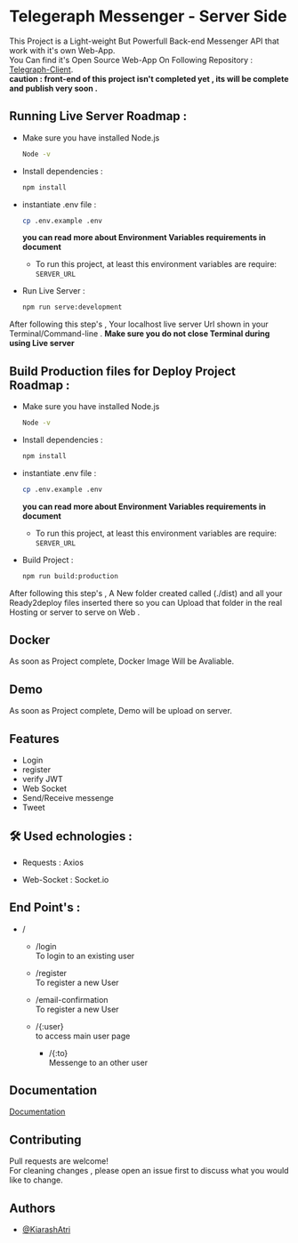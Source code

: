 # Telegeraph Messenger - Server Side

This Project is a Light-weight But Powerfull Back-end Messenger API that work with it's own Web-App.  
You Can find it's Open Source Web-App On Following Repository : [Telegraph-Client](https://github.com/kiarashatri/telegeraph-server).  
**caution : front-end of this project isn't completed yet , its will be complete and publish very soon .**

## Running Live Server Roadmap :

- Make sure you have installed Node.js

  ```bash
  Node -v
  ```

- Install dependencies :

  ```bash
  npm install
  ```

- instantiate .env file :

  ```bash
  cp .env.example .env
  ```

  **you can read more about Environment Variables requirements in document**

  - To run this project, at least this environment variables are require:  
    `SERVER_URL`

- Run Live Server :

  ```bash
  npm run serve:development
  ```

After following this step's , Your localhost live server Url shown in your Terminal/Command-line .
**Make sure you do not close Terminal during using Live server**

## Build Production files for Deploy Project Roadmap :

- Make sure you have installed Node.js

  ```bash
  Node -v
  ```

- Install dependencies :

  ```bash
  npm install
  ```

- instantiate .env file :

  ```bash
  cp .env.example .env
  ```

  **you can read more about Environment Variables requirements in document**

  - To run this project, at least this environment variables are require:  
    `SERVER_URL`

- Build Project :

  ```bash
  npm run build:production
  ```

After following this step's , A New folder created called (./dist) and all your Ready2deploy files inserted there so you can Upload that folder in the real Hosting or server to serve on Web .

## Docker

As soon as Project complete, Docker Image Will be Avaliable.

## Demo

As soon as Project complete, Demo will be upload on server.

## Features

- Login
- register
- verify JWT
- Web Socket
- Send/Receive messenge
- Tweet

## 🛠 Used echnologies :

- Requests :
  Axios

- Web-Socket :
  Socket.io

## End Point's :

- /

  - /login  
     To login to an existing user

  - /register  
     To register a new User

  - /email-confirmation  
     To register a new User

  - /{:user}  
     to access main user page

    - /{:to}  
       Messenge to an other user

## Documentation

[Documentation](https://www.github.com/kiarashatri/#)

## Contributing

Pull requests are welcome!  
For cleaning changes , please open an issue first to discuss what you would like to change.

## Authors

- [@KiarashAtri](https://www.github.com/kiarashatri)

